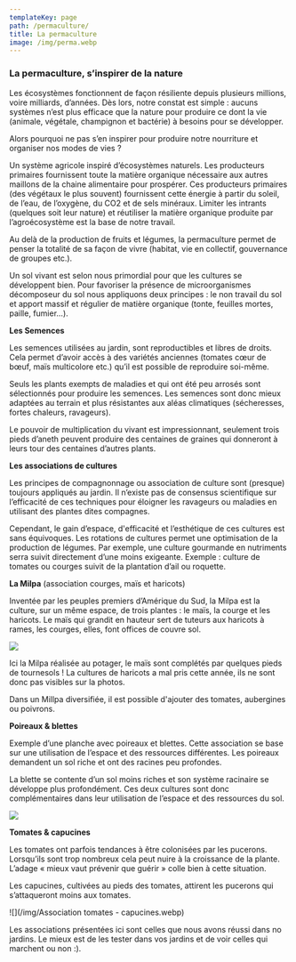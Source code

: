 ```yaml
---
templateKey: page
path: /permaculture/
title: La permaculture
image: /img/perma.webp
---
```

<!--StartFragment-->

### La permaculture, s’inspirer de la nature

Les écosystèmes fonctionnent de façon résiliente depuis plusieurs millions, voire milliards, d’années. Dès lors, notre constat est simple : aucuns systèmes n’est plus efficace que la nature pour produire ce dont la vie (animale, végétale, champignon et bactérie) à besoins pour se développer.

Alors pourquoi ne pas s’en inspirer pour produire notre nourriture et organiser nos modes de vies ?

Un système agricole inspiré d’écosystèmes naturels. Les producteurs primaires fournissent toute la matière organique nécessaire aux autres maillons de la chaine alimentaire pour prospérer. Ces producteurs primaires (des végétaux le plus souvent) fournissent cette énergie à partir du soleil, de l’eau, de l’oxygène, du CO2 et de sels minéraux. Limiter les intrants (quelques soit leur nature) et réutiliser la matière organique produite par l’agroécosystème est la base de notre travail.

Au delà de la production de fruits et légumes, la permaculture permet de penser la totalité de sa façon de vivre (habitat, vie en collectif, gouvernance de groupes etc.).

<!--EndFragment-->

Un sol vivant est selon nous primordial pour que les cultures se développent bien. Pour favoriser la présence de microorganismes décomposeur du sol nous appliquons deux principes : le non travail du sol et apport massif et régulier de matière organique (tonte, feuilles mortes, paille, fumier…).

**Les Semences** 

Les semences utilisées au jardin, sont reproductibles et libres de droits. Cela permet d’avoir accès à des variétés anciennes (tomates cœur de bœuf, maïs multicolore etc.) qu’il est possible de reproduire soi-même.

Seuls les plants exempts de maladies et qui ont été peu arrosés sont sélectionnés pour produire les semences. Les semences sont donc mieux adaptées au terrain et plus résistantes aux aléas climatiques (sécheresses, fortes chaleurs, ravageurs).

Le pouvoir de multiplication du vivant est impressionnant, seulement trois pieds d’aneth peuvent produire des centaines de graines qui donneront à leurs tour des centaines d’autres plants.

**Les associations de cultures** 

Les principes de compagnonnage ou association de
culture sont (presque) toujours appliqués au jardin. Il n’existe
pas de consensus scientifique sur l’efficacité de ces techniques
pour éloigner les ravageurs ou maladies en utilisant des plantes dites
compagnes.

Cependant, le gain d’espace, d'efficacité et l’esthétique de ces cultures est
sans équivoques. Les rotations de cultures permet une optimisation de la production de légumes. Par
exemple, une culture gourmande en nutriments serra suivit directement d’une
moins exigeante. Exemple : culture de tomates ou courges suivit de la plantation
d’ail ou roquette.

   **La Milpa** (association courges, maïs et haricots) 

<!--StartFragment-->

Inventée par les peuples premiers d’Amérique du Sud, la Milpa est la culture, sur un même espace, de trois plantes : le maïs, la courge et les haricots. Le maïs qui grandit en hauteur sert de tuteurs aux haricots à rames, les courges, elles, font offices de couvre sol.

![](/img/milpa.jpg)

Ici la Milpa réalisée au potager, le maïs sont complétés par quelques pieds de tournesols ! La cultures de haricots a mal pris cette année, ils ne sont donc pas visibles sur la photos.

<!--EndFragment-->

Dans un Millpa diversifiée, il est possible d'ajouter des tomates, aubergines ou poivrons. 

   **Poireaux & blettes** 

<!--StartFragment-->

Exemple d’une planche avec poireaux et blettes. Cette association se base sur une utilisation de l’espace et des ressources différentes. Les poireaux demandent un sol riche et ont des racines peu profondes.

La blette se contente d’un sol moins riches et son système racinaire se développe plus profondément. Ces deux cultures sont donc complémentaires dans leur utilisation de l’espace et des ressources du sol.

<!--EndFragment-->

![](/img/perma.webp)

  **Tomates & capucines** 

<!--StartFragment-->

Les tomates ont parfois tendances à être colonisées par les pucerons. Lorsqu’ils sont trop nombreux cela peut nuire à la croissance de la plante. L’adage « mieux vaut prévenir que guérir » colle bien à cette situation.

Les capucines, cultivées au pieds des tomates, attirent les pucerons qui s’attaqueront moins aux tomates.

<!--EndFragment-->

![](/img/Association tomates - capucines.webp)

Les associations présentées ici sont celles que nous avons réussi dans no jardins. Le mieux est de les tester dans vos jardins et de voir celles qui marchent ou non :).